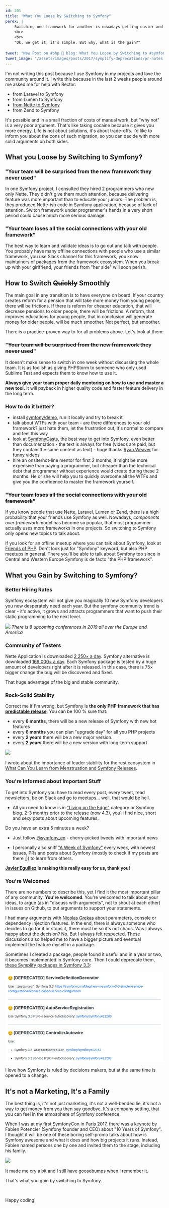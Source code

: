 ```yaml
---
id: 201
title: "What You Loose by Switching to Symfony"
perex: |
    Switching one framework for another is nowadays getting easier and easier. What you could do for months only on your private projects, where income and delivering features are not important, is now an option for big websites with millions of lines of code. What seems like a divorce and switching a partner, is now as simple as changing your shoes from work to jogging ones.
    <br>
    <br>
    "Ok, we get it, it's simple. But why, what is the gain?"

tweet: "New Post on #php 🐘 blog: What You Loose by Switching to #symfony"
tweet_image: "/assets/images/posts/2017/symplify-deprecations/pr-notes.png"
---
```


I'm not writing this post because I use Symfony in my projects and love the community around it. I write this because in the last 2 weeks people around me asked me for help with Rector:

- from Laravel to Symfony 
- from Lumen to Symfony 
- [from Nette to Symfony](https://www.tomasvotruba.cz/blog/2019/02/21/how-we-migrated-from-nette-to-symfony-in-3-weeks-part-1/) 
- from Zend to Symfony 

It's possible and in a small fraction of costs of manual work, but "why not" is a very poor argument. That's like taking cocaine because it gives you more energy. Life is not about solutions, it's about trade-offs. I'd like to inform you about the cons of such migration, so you can decide with more solid arguments on both sides. 

## What you Loose by Switching to Symfony?

### "Your team will be surprised from the new framework they never used"

In one Symfony project, I consulted they hired 2 programmers who new only Nette. They didn't give them much attention, because delivering feature was more important than to educate your juniors. The problem is, they produced Nette-ish code in Symfony application, because of lack of attention. Switch framework under programmer's hands in a very short period could cause much more serious damage.  

### "Your team loses all the social connections with your old framework"

The best way to learn and validate ideas is to go out and talk with people. You probably have many offline connections with people who use a similar framework, you use Slack channel for this framework, you know maintainers of packages from the framework ecosystem.
When you break up with your girlfriend, your friends from "her side" will soon perish.

## How to Switch <strike>Quickly</strike> Smoothly

The main goal in any transition is to have everyone on board. If your country creates reform for a pension that will take more money from young people, there will be frictions. If there is reform for cheaper education, that will decrease pensions to older people, there will be frictions. A reform, that improves educations for young people, that in conclusion will generate money for older people, will be much smoother. Not perfect, but smoother.

There is a practice-proven way to for all problems above. Let's look at them: 

### "<strike>Your team will be surprised from the new framework they never used</strike>"

It doesn't make sense to switch in one week without discussing the whole team. It is as foolish as giving PHPStorm to someone who only used Sublime Test and expects them to know how to use it. 

**Always give your team proper daily mentoring on how to use and master a new tool.** It will payback in higher quality code and faster feature delivery in the long term.    

### How to do it better?

- install [symfony/demo](https://github.com/symfony/demo), run it locally and try to break it
- talk about WTFs with your team - are there differences to your old framework? just hate them, let the frustration out, it's normal to compare and feel this way
- look at [SymfonyCasts](https://symfonycasts.com), the best way to get into Symfony, even better than documentation - the text is always for free (videos are paid, but they contain the same content as text) - huge thanks [Ryan Weaver](https://twitter.com/weaverryan) for funny videos 
- hire an onsite/hot-line mentor for first 2 months, it might be more expensive than paying a programmer, but cheaper than the technical debt that programmer without experience would create during these 2 months. He or she will help you to quickly overcome all the WTFs and give you the confidence to master the framework yourself. 
 
### "<strike>Your team loses all the social connections with your old framework</strike>"

If you know people that use Nette, Laravel, Lumen or Zend, there is a high probability that your friends use Symfony as well. 
Nowadays, *components over framework* model has become so popular, that most programmer actually uses more frameworks in one projects. So switching to Symfony only opens new topics to talk about.   

If you look for an offline meetup where you can talk about Symfony, look at [Friends of PHP](https://friendsofphp.org). Don't look just for "Symfony" keyword, but also PHP meetups in general. There you'll be able to talk about Symfony too since in Central and Western Europe Symfony is de facto "the PHP framework". 

## What you Gain by Switching to Symfony?

### Better Hiring Rates

Symfony ecosystem will not give you magically 10 new Symfony developers you now desperately need each year. But the symfony community trend is clear - it's active, it grows and attracts programmers that want to push their static programming to the next level.

<div class="text-center">
    <img src="/assets/images/posts/2019/loose-symfony/conferences.png">
    <em>There is 8 upcoming conferences in 2019 all over the Europe and America</em>
</div>

### Community of Testers

Nette Application is downloaded [2 250× a day](https://packagist.org/packages/nette/application/stats). Symfony alternative is downloaded [169 000× a day](https://packagist.org/packages/symfony/http-kernel/stats). Each Symfony package is tested by a huge amount of developers right after it is released. In this case, there is 75× bigger change the bug will be discovered and fixed.

That huge advantage of the big and stable community. 

### Rock-Solid Stability

Correct me if I'm wrong, but Symfony is **the only PHP framework that has [predictable release](https://symfony.com/roadmap)**. You can be 100 % sure that:

- every **6 months**, there will be a new release of Symfony with new hot features
- every **6 months** you can plan "upgrade day" for all you PHP projects
- every **2 years** there will be a new major version.
- every **2 years** there will be a new version with long-term support

<div class="text-center">
    <img src="/assets/images/posts/2019/loose-symfony/stable.png" class="img-thumbnail">
</div>

I wrote about the importance of leader stability for the rest ecosystem in [What Can You Learn from Menstruation and Symfony Releases](https://www.tomasvotruba.cz/blog/2017/10/30/what-can-you-learn-from-menstruation-and-symfony-releases/).

### You're Informed about Important Stuff

To get into Symfony you have to read every post, every tweet, read newsletters, be on Slack and go to meetups... well, that would be hell. 

- All you need to know is in ["Living on the Edge"](https://symfony.com/blog/category/living-on-the-edge) category or Symfony blog. 2-3 months prior to the release (now 4.3), you'll find nice, short and sexy posts about upcoming features.

Do you have an extra 5 minutes a week?

- Just follow [@symfony_en](https://twitter.com/symfony_en) - cherry-picked tweets with important news

- I personally also sniff ["A Week of Symfony"](https://symfony.com/blog/category/a-week-of-symfony) every week, with newest issues, PRs and posts about Symfony (mostly to check if my posts are there ;)) to learn from others.

**[Javier Eguillez](https://github.com/javiereguiluz) is making this really easy for us, thank you!**

### You're Welcomed

There are no numbers to describe this, yet I find it the most important pillar of any community. **You're welcomed**. You're welcomed to talk about your ideas, to argue (as in "discuss with arguments", not to shout at each other) in issues on Github, to put arguments to support your statements. 

I had many arguments with [Nicolas Grekas](https://github.com/nicolas-grekas) about parameters, console or dependency injection features. In the end, there is always someone who decides to go for it or stops it, there must be so it's not chaos. Was I always happy about the decision? No. But I always felt respected. These discussions also helped me to have a bigger picture and eventual implement the feature myself in a package. 

Sometimes I created a package, people found it useful and in a year or two, it becomes implemented in Symfony core. Then I could deprecate them, [these Symplify packages in Symfony 3.3](https://www.tomasvotruba.cz/blog/2017/05/29/symplify-packages-deprecations-brought-by-symfony-33/):

<div class="text-center">
    <img src="/assets/images/posts/2017/symplify-deprecations/pr-notes.png" class="img-thumbnail">
</div>

I love how Symfony is ruled by decisions makers, but at the same time is opened to a change.

## It's not a Marketing, It's a Family

The best thing is, it's not just marketing, it's not a well-bended lie, it's not a way to get money from you then say goodbye.
It's a company setting, that you can feel in the atmosphere of Symfony conference.

When I was at my first SymfonyCon in Paris 2017, there was a keynote by Fabien Potencier (Symfony founder and CEO) about "10 Years of Symfony". I thought it will be one of these boring self-promo talks about how is Symfony awesome and what it does and how big projects it runs. Instead, Fabien named persons one by one and invited them to the stage, including his family.  

<img src="http://blog.radumurzea.net/wp-content/uploads/keynote.png">

It made me cry a bit and I still have goosebumps when I remember it.

That's what you gain by switching to Symfony.

<br>

Happy coding!



